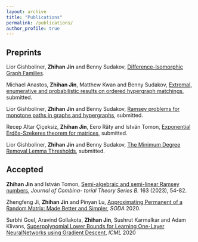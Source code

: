 ```yaml
---
layout: archive
title: "Publications"
permalink: /publications/
author_profile: true
---
```


## Preprints

Lior Gishboliner, **Zhihan Jin** and Benny Sudakov, [Difference-Isomorphic Graph Families](https://arxiv.org/abs/2312.06610).

Michael Anastos, **Zhihan Jin**, Matthew Kwan and Benny Sudakov, [Extremal, enumerative and probabilistic results on ordered hypergraph matchings](https://arxiv.org/abs/2308.12268), submitted.

Lior Gishboliner, **Zhihan Jin** and Benny Sudakov, [Ramsey problems for monotone paths in graphs and
hypergraphs](https://arxiv.org/pdf/2308.04357.pdf), submitted.

Recep Altar Çiçeksiz, **Zhihan Jin**, Eero Räty and István Tomon, [Exponential Erdős-Szekeres theorem
for matrices](https://arxiv.org/abs/2305.07003), submitted.

Lior Gishboliner, **Zhihan Jin** and Benny Sudakov, [The Minimum Degree Removal Lemma Thresholds](https://arxiv.org/abs/2301.13789), submitted.

## Accepted

**Zhihan Jin** and István Tomon, [Semi-algebraic and semi-linear Ramsey numbers](https://www.sciencedirect.com/science/article/pii/S0095895623000503), *Journal of Combina-
torial Theory Series B.* 163 (2023), 54-82.

Zhengfeng Ji, **Zhihan Jin** and Pinyan Lu, [Approximating Permanent of a Random Matrix: Made Better
and Simpler](https://dl.acm.org/doi/10.5555/3458064.3458124), *SODA* 2020.

Surbhi Goel, Aravind Gollakota, **Zhihan Jin**, Sushrut Karmalkar and Adam Klivans, [Superpolynomial
Lower Bounds for Learning One-Layer NeuralNetworks using Gradient Descent](https://proceedings.mlr.press/v119/goel20a.html), *ICML* 2020
